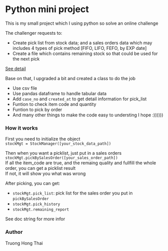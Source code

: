 # Python mini project

This is my small project which I using python so solve an online challenge

The challenger requests to:
- Create pick list from stock data; and a sales orders data which may includes 4 types of pick method [FIFO, LIFO, FEFO, by EXP date]
- Create a file which contains remaining stock so that could be used for the next pick

[See detail](https://docs.google.com/spreadsheets/d/1IDIVTf36hZqxltg_MYOjsWvSmDxp1pb4gkAzJI64eaU/edit?fbclid=IwAR1NOS6M5FLrUMD2MU60OLllT97n9ezj4axKOXl5Dweghx7s9_zcgkrVoA4#gid=843431074)

Base on that, I upgraded a bit and created a class to do the job
- Use csv file
- Use pandas dataframe to handle tabular data
- Add <code>case_no</code> and <code>created_at</code> to get detail information for pick_list
- Funtion to check item code and quantity
- Funtion to pick by order
- And many other things to make the code easy to understing I hope :))))))

### How it works
First you need to initialize the object  
<code>stockMgt = StockManager([your_stock_data_path])</code>

Then when you want a picklist, just put in a sales orders  
<code>stockMgt.pickBySalesOrder([your_sales_order_path])</code>  
If all the item_code are true, and the remaing quality and fullfill the whole order, you can get a picklist result  
If not, it will show you what was wrong  

After picking, you can get:
- <code>stockMgt.pick_list</code>: pick list for the sales order you put in <code>pickBySalesOrder</code>
- <code>stockMgt.pick_history</code>
- <code>stockMgt.remaining_report</code>

See doc string for more infor

### Author
Truong Hong Thai
